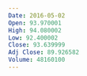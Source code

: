 ```yaml
---
Date: 2016-05-02
Open: 93.970001
High: 94.080002
Low: 92.400002
Close: 93.639999
Adj Close: 89.926582
Volume: 48160100
---
```

